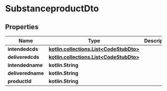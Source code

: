 
# SubstanceproductDto

## Properties
Name | Type | Description | Notes
------------ | ------------- | ------------- | -------------
**intendedcds** | [**kotlin.collections.List&lt;CodeStubDto&gt;**](CodeStubDto.md) |  |
**deliveredcds** | [**kotlin.collections.List&lt;CodeStubDto&gt;**](CodeStubDto.md) |  |
**intendedname** | **kotlin.String** |  |  [optional]
**deliveredname** | **kotlin.String** |  |  [optional]
**productId** | **kotlin.String** |  |  [optional]

